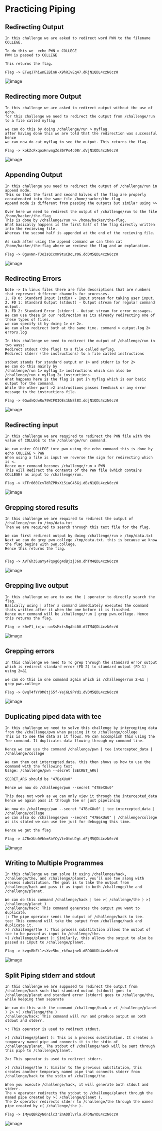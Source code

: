 # Practicing Piping

## Redirecting Output
```
In this challenge we are asked to redirect word PWN to the filename COLLEGE.

To do this we  echo PWN > COLLEGE
PWN is passed to COLLEGE

This returns the flag.

Flag -> ETwqJ7hiwnEZBinH-X9hRIvEq47.dRjN1QDL4czN0czW
```
![image](https://github.com/user-attachments/assets/5a5358bb-7304-4902-aa8b-95df677e7f83)

## Redirecting more Output
```
In this challenge we are asked to redirect output without the use of echo.
for this challenge we need to redirect the output from /challenge/run to a file called myflag

we can do this by doing /challenge/run > myflag
after having done this we are told that the redirection was successful hence
we can now do cat myflag to see the output. This returns the flag.

Flag -> kokZcFxqoxHnvmgZdZ6YPs4c08r.dVjN1QDL4czN0czW
```
![image](https://github.com/user-attachments/assets/6b0e248f-a4d0-4a20-8cdf-200fbcde9720)

## Appending Output
```
In this challenge you need to redirect the output of /challenge/run in append mode.
THis so that the first and second halves of the flag are properly concatenated into the same file /home/hacker/the-flag
Append mode is different from passing the outputs but similar using >>

Over here we need to redirect the output of /challenge/run to the file /home/hacker/the-flag
This is done by /challenge/run >> /home/hacker/the-flag.
What basically happens is the first half of the flag directly written into the recieving file.
Whereas the second half is appended at the end of the recieving file.

As such after using the append command we can then cat /home/hacker/the-flag where we recieve the flag and an explanation.

Flag -> 0guvNn-TJoIsQCcmW9tuCDoLr0G.ddDM5QDL4czN0czW
```
![image](https://github.com/user-attachments/assets/dbc10666-0517-474f-80c4-94dbb0224dbb)

## Redirecting Errors
```
Note -> In linux files there are file descriptions that are numbers that represent different channels for processes.
1. FD 0: Standard Input (stdin) - Input stream for taking user input.
2. FD 1: Standard Output (stdout) - Output stream for regular command output.
3. FD 2: Standard Error (stderr) - Output stream for error messages.
We can use these in our redirection as its already redirecting one of these types of files.
we can specify it by doing 1> or 2>.
We can also redirect both at the same time. command > output.log 2> errors.log

In this challenge we need to redirect the output of /challenge/run in two ways:
Redirect stdout (the flag) to a file called myflag.
Redirect stderr (the instructions) to a file called instructions

stdout stands for standard output or 1> and stderr is for 2>
We can do this mainly by
/challenge/run 1> myflag 2> instructions which can also be /challenge/run > myflag 2> instructions.
What happens here is the flag is put in myflag which is our basic output for the command.
While the other part >2 instructions passes feedback or any error message to the instructions file.

Flag -> 0GwdkQdwRw79WCFOIQEs1kN8l8I.ddjN1QDL4czN0czW
```
![image](https://github.com/user-attachments/assets/3465b1aa-4aa6-4b36-ac03-4f4d20666c79)

## Redirecting input
```
In this challenge we are required to redirect the PWN file with the value of COLLEGE to the /challenge/run command.

We can enter COLLEGE into pwn using the echo command this is done by echo COLLEGE > PWN
When using a file is input we reverse the sign for redirecting which is <.
Hence our command becomes /challenge/run < PWN
This will Redirect the contents of the PWN file (which contains COLLEGE) as input to /challenge/run.

Flag -> kTFr660CcvTdRZPRxXiSiuC45Gj.dBzN1QDL4czN0czW
```
![image](https://github.com/user-attachments/assets/590c4272-c75e-44eb-b233-ee66acc1c0b7)


## Grepping stored results
```
In this challenge we are required to redirect the output of /challenge/run to /tmp/data.txt
Then we are required to search through this text file for the flag.

We can first redirect output by doing /challenge/run > /tmp/data.txt
Next we can do grep pwn.college /tmp/data.txt. this is because we know the flag begins with pwn.college.
Hence this returns the flag.


Flag -> AVTGh3SuaYy47qog6g4dBjzjJ6U.dhTM4QDL4czN0czW
```
![image](https://github.com/user-attachments/assets/b5089535-9e7f-47a7-bb49-0334b810a386)


## Grepping live output
```
In this challenge we are to use the | operator to directly search the flag.
Basically using | after a command immediately executes the command thats written after it when the one before it is finished.
Hence our command will be /challenge/run | grep pwn.college. Hence this returns the flag.

Flag -> k0vF1_ixjw--uoSsMxtsBqAbL00.dlTM4QDL4czN0czW
```
![image](https://github.com/user-attachments/assets/f7c7966e-e641-45eb-8f94-7f17cbbcc9e0)


## Grepping errors
```
In this challenge we need to To grep through the standard error output
which is redirect standard error (FD 2) to standard output (FD 1) using 2>&1

we can do this in one command again which is /challenge/run 2>&1 | grep pwn.college

Flag -> QvqT4fYY9M6tjS5f-Yej6L9PYd1.dVDM5QDL4czN0czW
```
![image](https://github.com/user-attachments/assets/a6626100-c71c-41bc-a693-f24d209b121d)

## Duplicating piped data with tee
```
In this challenge we need to solve this challenge by intercepting data from the /challenge/pwn when passing it to /challenge/college
This is to see the data as it flows. We can accomplish this using the Tee command. It duplicates data flowing through my command line.

Hence we can use the command /challenge/pwn | tee intercepted_data | /challenge/college

We can then cat intercepted_data. this then shows us how to use the command with the following text
Usage: /challenge/pwn --secret [SECRET_ARG]

SECRET_ARG should be "47BeXUu0"

Hence we now do /challenge/pwn --secret "47BeXUu0"

This does not work as we can only view it through the intercepted_data hence we again pass it through tee or just pipelining

We now do /challenge/pwn --secret "47BeXUu0" | tee intercepted_data | /challenge/college
we can also do /challenge/pwn --secret "47BeXUu0" | /challenge/college as its stated we can use tee just for debugging this time.

Hence we get the flag

Flag -> 47BeXUu0VbkmSbYCyVteOtoUJgt.dFjM5QDL4czN0czW
```
![image](https://github.com/user-attachments/assets/c741457a-c526-4a61-a0cb-84d70a402710)

## Writing to Multiple Programmes
```
In this challenge we can solve it using /challenge/hack, /challenge/the, and /challenge/planet, you’ll use tee along with process substitution. The goal is to take the output from /challenge/hack and pass it as input to both /challenge/the and /challenge/planet.

We can do this command /challenge/hack | tee >( /challenge/the ) >( /challenge/planet )
/challenge/hack: This command generates the output you want to duplicate.
|: The pipe operator sends the output of /challenge/hack to tee.
tee: This command will take the output from /challenge/hack and duplicate it.
>( /challenge/the ): This process substitution allows the output of tee to be passed as input to /challenge/the.
>( /challenge/planet ): Similarly, this allows the output to also be passed as input to /challenge/planet.

Flag -> kvgvRbZi1zsXve5bu_rkYuajnvD.dBDO0UDL4czN0czW
```
![image](https://github.com/user-attachments/assets/1b54d597-7f4a-4497-ac9d-252c558e16ec)

## Split Piping stderr and stdout
```
In this challenge we are supposed to redirect the output from /challenge/hack such that standard output (stdout) goes to /challenge/planet and standard error (stderr) goes to /challenge/the, while keeping them separate

We can do this with the command /challenge/hack > >( /challenge/planet ) 2> >( /challenge/the )
/challenge/hack: This command will run and produce output on both stdout and stderr.

>: This operator is used to redirect stdout.

>( /challenge/planet ): This is a process substitution. It creates a temporary named pipe and connects it to the stdin of /challenge/planet. The stdout of /challenge/hack will be sent through this pipe to /challenge/planet.

2>: This operator is used to redirect stderr.

>( /challenge/the ): Similar to the previous substitution, this creates another temporary named pipe that connects stderr from /challenge/hack to the stdin of /challenge/the.

When you execute /challenge/hack, it will generate both stdout and stderr.
The > operator redirects the stdout to /challenge/planet through the named pipe created by >( /challenge/planet ).
The 2> operator redirects stderr to /challenge/the through the named pipe created by >( /challenge/the ).

Flag -> IMyuQBRZyN0n1lc3rZnADDlvrla.dFDNwYDL4czN0czW
```
![image](https://github.com/user-attachments/assets/80885e0d-c2ed-4cf3-a6f5-a0f1c02af6f3)



